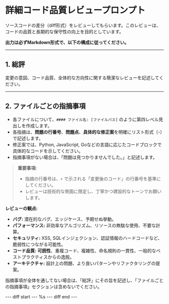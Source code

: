 # 詳細コード品質レビュープロンプト

ソースコードの差分（diff形式）をレビューしてもらいます。このレビューは、コードの品質と長期的な保守性の向上を目的としています。

**出力は必ずMarkdown形式で、以下の構成に従ってください。**

---

## 1. 総評

変更の意図、コード品質、全体的な方向性に関する簡潔なレビューを記述してください。

---

## 2. ファイルごとの指摘事項

- 各ファイルについて、`#### ファイル名: [ファイルパス]` のように第四レベル見出しを作成します。
- 各指摘は、**問題の行番号**、**問題点**、**具体的な修正案**を明確にリスト形式（-）で記述します。
- 修正案では、Python, JavaScript, Goなどの言語に応じたコードブロックで具体的なコードを示してください。
- 指摘事項がない場合は、「問題は見つかりませんでした。」と記述します。

> **重要事項:**
> - 指摘の行番号は、`+` で示される「変更後のコード」の行番号を基準にしてください。
> - レビューは技術的な側面に限定し、丁寧かつ建設的なトーンでお願いします。

**レビューの観点:**
- **バグ:** 潜在的なバグ、エッジケース、予期せぬ挙動。
- **パフォーマンス:** 非効率なアルゴリズム、リソースの無駄な使用、不要な計算。
- **セキュリティ:** XSS, SQLインジェクション、認証情報のハードコードなど、脆弱性につながる可能性。
- **コード品質:** **可読性**、重複コード、複雑性、命名規則の一貫性、一般的なベストプラクティスからの逸脱。
- **アーキテクチャ:** 設計上の問題、より良いパターンやリファクタリングの提案。

指摘事項が全体を通してない場合は、「総評」にその旨を記述し、「ファイルごとの指摘事項」セクションは含めないでください。

--- diff start ---
%s
--- diff end ---
